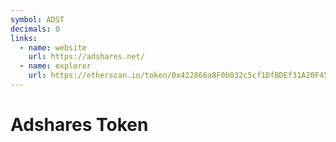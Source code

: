 ```yaml
---
symbol: ADST
decimals: 0
links:
  - name: website
    url: https://adshares.net/
  - name: explorer
    url: https://etherscan.io/token/0x422866a8F0b032c5cf1DfBDEf31A20F4509562b0
---
```


# Adshares Token
